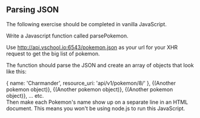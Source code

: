 ## Parsing JSON

The following exercise should be completed in vanilla JavaScript.

Write a Javascript function called parsePokemon.

Use http://api.vschool.io:6543/pokemon.json as your url for your XHR request to get the big list of pokemon.

The function should parse the JSON and create an array of objects that look like this:

{
    name: 'Charmander',
    resource_uri: 'api/v1/pokemon/8/'
},
{(Another pokemon object)},
{(Another pokemon object)},
{(Another pokemon object)},
...
etc.  
Then make each Pokemon's name show up on a separate line in an HTML document. This means you won't be using node.js to run this JavaScript.